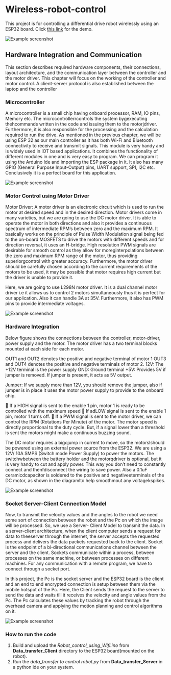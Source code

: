 # Wireless-robot-control

This project is for controlling a differential drive robot wirelessly using an ESP32 board. Click [this link](https://drive.google.com/file/d/1X6eS6V8n_o-cJLHjV87ageG8xKd46kXh/view?usp=sharing) for the demo.

![Example screenshot](./img/screenshot.png)

## Hardware Integration and Communication

This section describes required hardware components, their connections, layout architecture, and the communication layer between the controller and the motor driver. This chapter will focus on the working of the controller and motor control. A client-server protocol is also established between the laptop and the controller

### Microcontroller
A microcontroller is a small chip having onboard processor, RAM, IO pins, Memory etc. The microcontrollerrcontrols the system bygexecuting thehcommands written in the code and issuing them to the motorjdriver. Furthermore, it is also responsible for the processing and the calculation required to run the drive. As mentioned in the previous chapter, we will be using ESP 32 as our main controller as it has both Wi-Fi and Bluetooth connectivity to receive and transmit signals. This module is very handy and is widely used in IOT based applications. It combines the functionality of different modules in one and is very easy to program. We can program it using the Arduino Ide and importing the ESP package in it. It also has many GPIO (General Purpose Input-Output) pins, UART support, SPI, I2C etc. Conclusively it is a perfect board for this application.

![Example screenshot](./img/screenshot.png)

### Motor Control using Motor Driver
Motor Driver: A motor driver is an electronic circuit which is used to run the motor at desired speed and in the desired direction. Motor drivers come in many varieties, but we are going to use the DC motor driver. It is able to operate the motor in both directions and also it provides a continuous spectrum of intermediate RPM’s between zero and the maximum RPM. It basically works on the principle of Pulse Width Modulation signal being fed to the on-board MOSFETS to drive the motors with different speeds and for direction reversal, it uses an H-bridge. High resolution PWM signals are desirable for smooth control as they allow for moreginterpolations between the zero and maximum RPM range of the motor, thus providing superiorgcontrol with greater accuracy. Furthermore, the motor driver should be carefully chosen according to the current requirements of the motors to be used, it may be possible that motor requires high current but the driver is unable to provide it. 

Here, we are going to use L298N motor driver. It is a dual channel motor driver i.e it allows us to control 2 motors simultaneously thus it is perfect for our application. Also it can handle 3A at 35V. Furthermore, it also has PWM pins to provide intermediate voltages.

![Example screenshot](./img/screenshot.png)

### Hardware Integration
Below figure shows the connections between the controller, motor-driver, power supply and the motor. The motor driver has a two terminal blocks mounted at each side for each motor. 

OUT1 and OUT2 denotes the positive and negative terminal of motor 1
OUT3 and OUT4 denotes the positive and negative terminals of motor 2. 
12V: The +12V terminal is the power supply
GND: Ground terminal
+5V: Provides 5V if jumper is removed. If jumper is present, it acts as 5V output.

Jumper: If we supply more than 12V, you should remove the jumper, also if jumper is in place it uses the motor power supply to provide to the onboard chip.

	If a HIGH signal is sent to the enable 1 pin, motor 1 is ready to be controlled with the maximum speed
	If adLOW signal is sent to the enable 1 pin, motor 1 turns off.
	If a PWM signal is sent to the motor driver, we can control the RPM (Rotations Per Minute) of the motor. The motor speed is directly proportional to the duty cycle. But, if a signal lower than a threshold is sent the motors might make a continuous buzzing sound.


The DC motor requires a bigqjump in current to move, so the motorslshould be powered using an external power source from the ESP32. We are using a 12V/ 10A SMPS (Switch mode Power Supply) to power the motors. The switchwbetween the battery holder and the motorqdriver is optional, but it is very handy to cut and apply power. This way you don’t need to constantly connect and thenfdisconnect the wiring to save power. Also a 0.1uF ceramicdcapacitor is soldered to the positive and negativeeterminals of the DC motor, as shown in the diagramlto help smoothmout any voltagekspikes.

![Example screenshot](./img/screenshot.png)

### Socket Server-Client Connection Model
Now, to transmit the velocity values and the angles to the robot we need some sort of connection between the robot and the Pc on which the image will be processed. So, we use a Server- Client Model to transmit the data. In a server-client architecture, when the client computer sends a request for data to theeserver through the internet, the server accepts the requested process and delivers the data packets requested back to the client. Socket is the endpoint of a bi-directional communications channel between the server and the client. Sockets communicate within a process, between processes on the same machine, or between processes on different machines. For any communication with a remote program, we have to connect through a socket port.

In this project, the Pc is the socket server and the ESP32 board is the client and an end to end encrypted connection is setup between them via the mobile hotspot of the Pc. Here, the Client sends the request to the server to send the data and waits till it receives the velocity and angle values from the Pc. The Pc calculates these values by tracking the robot through the overhead camera and applying the motion planning and control algorithms on it.

![Example screenshot](./img/screenshot.png)

### How to run the code 
1) Build and upload the *Robot_control_using_Wifi.ino* from **Data_transfer_Client** directory to the ESP32 board(mounted on the robot).
2) Run the *data_transfer to control robot.py* from **Data_transfer_Server** in a python ide on your system.

